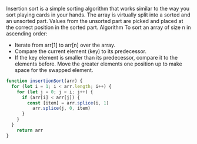 Insertion sort is a simple sorting algorithm that works similar to the way you sort playing cards in your hands. The array is virtually split into a sorted and an unsorted part. Values from the unsorted part are picked and placed at the correct position in the sorted part.
Algorithm 
To sort an array of size n in ascending order: 
* Iterate from arr[1] to arr[n] over the array. 
* Compare the current element (key) to its predecessor. 
* If the key element is smaller than its predecessor, compare it to the elements before. Move the greater elements one position up to make space for the swapped element.

```js
function insertionSort(arr) {
  for (let i = 1; i < arr.length; i++) {
    for (let j = 0; j < i; j++) {
      if (arr[i] < arr[j]) {
        const [item] = arr.splice(i, 1)
          arr.splice(j, 0, item)
      }
    }
  }
    return arr
}

```
